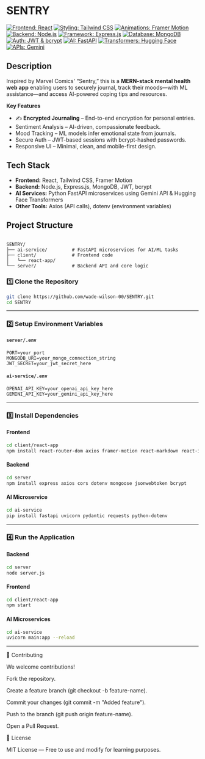 
# SENTRY

[![Frontend: React](https://img.shields.io/badge/Frontend-React-blue)](https://reactjs.org)
[![Styling: Tailwind CSS](https://img.shields.io/badge/Styling-Tailwind%20CSS-teal)](https://tailwindcss.com)
[![Animations: Framer Motion](https://img.shields.io/badge/Animations-Framer%20Motion-lightgrey)](https://www.framer.com/motion/)
[![Backend: Node.js](https://img.shields.io/badge/Backend-Node.js-green)](https://nodejs.org)
[![Framework: Express.js](https://img.shields.io/badge/Framework-Express.js-lightgrey)](https://expressjs.com)
[![Database: MongoDB](https://img.shields.io/badge/Database-MongoDB-darkgreen)](https://www.mongodb.com)
[![Auth: JWT & bcrypt](https://img.shields.io/badge/Auth-JWT%20%26%20bcrypt-orange)](https://jwt.io)
[![AI: FastAPI](https://img.shields.io/badge/AI-FastAPI-blue)](https://fastapi.tiangolo.com)
[![Transformers: Hugging Face](https://img.shields.io/badge/Transformers-Hugging%20Face-purple)](https://huggingface.co/transformers)
[![APIs: Gemini](https://img.shields.io/badge/API-Gemini--)](https://developers.google.com/)

## Description

Inspired by Marvel Comics' “Sentry,” this is a **MERN-stack mental health web app** enabling users to securely journal, track their moods—with ML assistance—and access AI-powered coping tips and resources.

**Key Features**  
- ✍️ **Encrypted Journaling** – End-to-end encryption for personal entries.  
-  Sentiment Analysis – AI-driven, compassionate feedback.  
-  Mood Tracking – ML models infer emotional state from journals.  
-  Secure Auth – JWT-based sessions with bcrypt-hashed passwords.  
-  Responsive UI – Minimal, clean, and mobile-first design.

## Tech Stack

- **Frontend:** React, Tailwind CSS, Framer Motion  
- **Backend:** Node.js, Express.js, MongoDB, JWT, bcrypt  
- **AI Services:** Python FastAPI microservices using Gemini API & Hugging Face Transformers  
- **Other Tools:** Axios (API calls), dotenv (environment variables)

## Project Structure

```

SENTRY/
├── ai-service/         # FastAPI microservices for AI/ML tasks
├── client/             # Frontend code
│   └── react-app/
└── server/             # Backend API and core logic

````
### 1️⃣ Clone the Repository
```bash
git clone https://github.com/wade-wilson-00/SENTRY.git
cd SENTRY
```

---

### 2️⃣ Setup Environment Variables

#### `server/.env`
```
PORT=your_port
MONGODB_URI=your_mongo_connection_string
JWT_SECRET=your_jwt_secret_here
```

#### `ai-service/.env`
```
OPENAI_API_KEY=your_openai_api_key_here
GEMINI_API_KEY=your_gemini_api_key_here
```

---

### 3️⃣ Install Dependencies

#### Frontend
```bash
cd client/react-app
npm install react-router-dom axios framer-motion react-markdown react-icons
```

#### Backend
```bash
cd server
npm install express axios cors dotenv mongoose jsonwebtoken bcrypt
```

#### AI Microservice
```bash
cd ai-service
pip install fastapi uvicorn pydantic requests python-dotenv
```

---

### 4️⃣ Run the Application

#### Backend
```bash
cd server
node server.js
```

#### Frontend
```bash
cd client/react-app
npm start
```

#### AI Microservices
```bash
cd ai-service
uvicorn main:app --reload
```

---
🤝 Contributing

We welcome contributions!

Fork the repository.

Create a feature branch (git checkout -b feature-name).

Commit your changes (git commit -m "Added feature").

Push to the branch (git push origin feature-name).

Open a Pull Request.



📜 License

MIT License — Free to use and modify for learning purposes.




    
    
   
   
